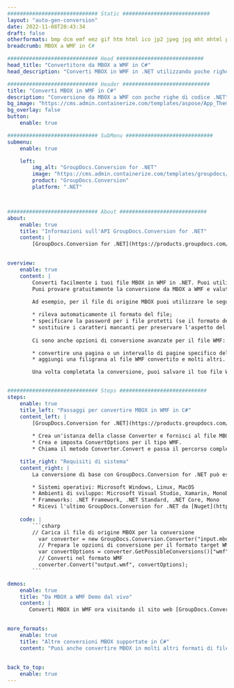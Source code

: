 ```yaml
---
############################# Static ############################
layout: "auto-gen-conversion"
date: 2022-11-08T20:43:34
draft: false
otherformats: bmp dcm emf emz gif htm html ico jp2 jpeg jpg mht mhtml png psb psd svg svgz tga tif tiff webp wmf wmz
breadcrumb: MBOX a WMF in C#

############################# Head ############################
head_title: "Convertitore da MBOX a WMF in C#"
head_description: "Converti MBOX in WMF in .NET utilizzando poche righe di codice. Utilizza l'API di conversione dei documenti di GroupDocs per convertire oltre 160 formati di file."

############################# Header ############################
title: "Converti MBOX in WMF in C#"
description: "Conversione da MBOX a WMF con poche righe di codice .NET"
bg_image: "https://cms.admin.containerize.com/templates/aspose/App_Themes/V3/images/bg/header1.png"
bg_overlay: false
button:
    enable: true

############################# SubMenu ############################
submenu:
    enable: true

    left:
        img_alt: "GroupDocs.Conversion for .NET"
        image: "https://cms.admin.containerize.com/templates/groupdocs/images/product-logos/90x90-noborder/groupdocs-conversion-net.png"
        product: "GroupDocs.Conversion"
        platform: ".NET"



############################# About ############################
about:
    enable: true
    title: "Informazioni sull'API GroupDocs.Conversion for .NET"
    content: |
        [GroupDocs.Conversion for .NET](https://products.groupdocs.com/conversion/net/) può essere utilizzato per convertire Microsoft Word, Excel, PowerPoint, PDF, Visio e altri formati. GroupDocs.Conversion è un'API standalone adatta per sistemi interni e back-end in cui sono richieste prestazioni elevate. Non dipende da alcun software come Microsoft o Open Office.
    

overview:
    enable: true
    content: |
        Converti facilmente i tuoi file MBOX in WMF in .NET. Puoi utilizzare solo un paio di righe di codice C# in qualsiasi piattaforma a tua scelta come: Windows, Linux, macOS.
        Puoi provare gratuitamente la conversione da MBOX a WMF e valutare la qualità dei risultati della conversione. Insieme a semplici scenari di conversione di file, puoi provare opzioni più avanzate per caricare il file di origine MBOX e per salvare il risultato di output WMF. 
        
        Ad esempio, per il file di origine MBOX puoi utilizzare le seguenti opzioni di caricamento:

        * rileva automaticamente il formato del file;
        * specificare la password per i file protetti (se il formato del file lo supporta);
        * sostituire i caratteri mancanti per preservare l'aspetto del documento.
        
        Ci sono anche opzioni di conversione avanzate per il file WMF:

        * convertire una pagina o un intervallo di pagine specifico del documento;
        * aggiungi una filigrana al file WMF convertito e molti altri.

        Una volta completata la conversione, puoi salvare il tuo file WMF nel percorso del file locale o in qualsiasi archivio di terze parti come FTP, Amazon S3, Google Drive, Dropbox ecc. Nota: per convertire MBOX in {{ TO}} non è necessario alcun software aggiuntivo installato, come MS Office, Open Office, Adobe Acrobat Reader ecc.


############################# Steps ############################
steps:
    enable: true
    title_left: "Passaggi per convertire MBOX in WMF in C#"
    content_left: |
        [GroupDocs.Conversion for .NET](https://products.groupdocs.com/conversion/net/) consente agli sviluppatori di convertire facilmente un file MBOX in WMF con poche righe di codice.
        
        * Crea un'istanza della classe Converter e fornisci al file MBOX il percorso completo
        * Crea e imposta ConvertOptions per il tipo WMF.
        * Chiama il metodo Converter.Convert e passa il percorso completo e il formato (WMF) come parametro

    title_right: "Requisiti di sistema"
    content_right: |
        La conversione di base con GroupDocs.Conversion for .NET può essere eseguita in pochi semplici passaggi. Le nostre API sono supportate su tutte le principali piattaforme e sistemi operativi. Prima di eseguire il codice seguente, assicurati di avere i seguenti prerequisiti installati sul tuo sistema.

        * Sistemi operativi: Microsoft Windows, Linux, MacOS
        * Ambienti di sviluppo: Microsoft Visual Studio, Xamarin, MonoDevelop
        * Frameworks: .NET Framework, .NET Standard, .NET Core, Mono
        * Ricevi l'ultimo GroupDocs.Conversion for .NET da [Nuget](https://www.nuget.org/packages/groupdocs.conversion)
         
    code: |
        ```csharp    
        // Carica il file di origine MBOX per la conversione
          var converter = new GroupDocs.Conversion.Converter("input.mbox");
          // Prepara le opzioni di conversione per il formato target WMF
          var convertOptions = converter.GetPossibleConversions()["wmf"].ConvertOptions;
          // Converti nel formato WMF
          converter.Convert("output.wmf", convertOptions);
        ```

demos:
    enable: true
    title: "Da MBOX a WMF Demo dal vivo"
    content: |
       Converti MBOX in WMF ora visitando il sito web [GroupDocs.Conversion App](https://products.groupdocs.app/conversion/family). La demo online presenta i seguenti vantaggi
          

more_formats:
    enable: true
    title: "Altre conversioni MBOX supportate in C#"
    content: "Puoi anche convertire MBOX in molti altri formati di file. Si prega di consultare l'elenco di seguito."
       
       
back_to_top:
    enable: true
---
```

